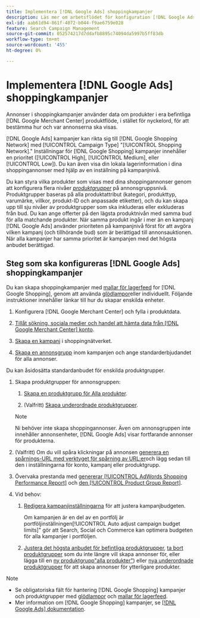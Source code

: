 ```yaml
---
title: Implementera [!DNL Google Ads] shoppingkampanjer
description: Läs mer om arbetsflödet för konfiguration [!DNL Google Ads] shoppingkampanjer.
exl-id: aab61d94-861f-4072-b044-f9ae6759e028
feature: Search Campaign Management
source-git-commit: 052574217d7ddafb8895c74094da5997b5ff83db
workflow-type: tm+mt
source-wordcount: '455'
ht-degree: 0%

---
```


# Implementera [!DNL Google Ads] shoppingkampanjer

Annonser i shoppingkampanjer använder data om produkter i era befintliga [!DNL Google Merchant Center] produktflöde, i stället för nyckelord, för att bestämma hur och var annonserna ska visas.

[!DNL Google Ads] kampanjer kan rikta sig till [!DNL Google Shopping Network] med [!UICONTROL Campaign Type] &quot;[!UICONTROL Shopping Network].&quot; Inställningar för [!DNL Google Shopping] kampanjer innehåller en prioritet ([!UICONTROL High], [!UICONTROL Medium], eller [!UICONTROL Low]). Du kan även visa din lokala lagerinformation i dina shoppingannonser med hjälp av en inställning på kampanjnivå.

Du kan styra vilka produkter som visas med dina shoppingannonser genom att konfigurera flera nivåer *[produktgrupper](/help/search-social-commerce/campaign-management/campaigns/product-group-about.md)* på annonsgruppsnivå. Produktgrupper baseras på alla produktattribut (kategori, produkttyp, varumärke, villkor, produkt-ID och anpassade etiketter), och du kan skapa upp till sju nivåer av produktgrupper som ska inkluderas eller exkluderas från bud. Du kan ange offerter på den lägsta produktnivån med samma bud för alla matchande produkter. När samma produkt ingår i mer än en kampanj [!DNL Google Ads] använder prioriteten på kampanjnivå först för att avgöra vilken kampanj (och tillhörande bud) som är berättigad till annonsauktionen. När alla kampanjer har samma prioritet är kampanjen med det högsta anbudet berättigad.

## Steg som ska konfigureras [!DNL Google Ads] shoppingkampanjer

Du kan skapa shoppingkampanjer med [mallar för lagerfeed](/help/search-social-commerce/campaign-management/inventory-feeds/inventory-feeds-about.md) for [!DNL Google Shopping], genom att använda [glödlampor](/help/search-social-commerce/campaign-management/bulksheets/bulksheet-about.md)eller individuellt. Följande instruktioner innehåller länkar till hur du skapar enskilda enheter.

1. Konfigurera [!DNL Google Merchant Center] och fylla i produktdata.

1. [Tillåt sökning, sociala medier och handel att hämta data från [!DNL Google Merchant Center] konto](/help/search-social-commerce/campaign-management/accounts/merchant-account-manage.md).

1. [Skapa en kampanj](/help/search-social-commerce/campaign-management/campaigns/campaign-manage.md) i shoppingnätverket.

1. [Skapa en annonsgrupp](/help/search-social-commerce/campaign-management/campaigns/ad-group-manage.md) inom kampanjen och ange standarderbjudandet för alla annonser.

Du kan åsidosätta standardanbudet för enskilda produktgrupper.

1. Skapa produktgrupper för annonsgruppen:

   1. [Skapa en produktgrupp för Alla produkter](/help/search-social-commerce/campaign-management/campaigns/product-group-manage.md).

   1. (Valfritt) [Skapa underordnade produktgrupper](/help/search-social-commerce/campaign-management/campaigns/product-group-manage.md).

   >[!NOTE]
   >Ni behöver inte skapa shoppingannonser. Även om annonsgruppen inte innehåller annonsenheter, [!DNL Google Ads] visar fortfarande annonser för produkterna.

1. (Valfritt) Om du vill spåra klickningar på annonsen [generera en spårnings-URL med verktyget för spårning av URL:er](/help/search-social-commerce/tools/click-tracking-url-generate.md)och lägg sedan till den i inställningarna för konto, kampanj eller produktgrupp.

1. Övervaka prestanda med [genererar [!UICONTROL AdWords Shopping Performance Report]](/help/search-social-commerce/reports/management/specialty/specialty-report-generate.md) och [den [!UICONTROL Product Group Report]](/help/search-social-commerce/reports/management/basic-advanced/basic-advanced-report-generate.md).

1. Vid behov:

   1. [Redigera kampanjinställningarna](/help/search-social-commerce/campaign-management/campaigns/campaign-manage.md) för att justera kampanjbudgeten.

      Om kampanjen är en del av en portfölj är portföljinställningen[!UICONTROL Auto adjust campaign budget limits]&quot; gör att Search, Social och Commerce kan optimera budgeten för alla kampanjer i portföljen.

   1. [Justera det högsta anbudet för befintliga produktgrupper](/help/search-social-commerce/campaign-management/campaigns/product-group-manage.md), [ta bort produktgrupper](/help/search-social-commerce/campaign-management/campaigns/product-group-manage.md) som du inte längre vill skapa annonser för, eller lägga till en [ny produktgrupp&quot;alla produkter&quot;](/help/search-social-commerce/campaign-management/campaigns/product-group-manage.md)) eller [nya underordnade produktgrupper](/help/search-social-commerce/campaign-management/campaigns/product-group-manage.md) för att skapa annonser för ytterligare produkter.

>[!NOTE]
>
>* Se obligatoriska fält för hantering [!DNL Google Shopping] kampanjer och produktgrupper med [glödlampor](/help/search-social-commerce/campaign-management/bulksheets/bulksheet-data-formats/bulksheet-data-google.md) och [mallar för lagerfeed](/help/search-social-commerce/campaign-management/inventory-feeds/ad-templates/template-google-shopping.md).
>* Mer information om [!DNL Google Shopping] kampanjer, se [[!DNL Google Ads] dokumentation](https://support.google.com/google-ads/answer/2454022).
